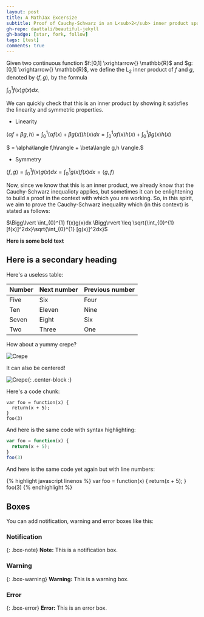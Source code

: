 ```yaml
---
layout: post
title: A MathJax Excersize
subtitle: Proof of Cauchy-Schwarz in an L<sub>2</sub> inner product space.
gh-repo: daattali/beautiful-jekyll
gh-badge: [star, fork, follow]
tags: [test]
comments: true
---
```


Given two continuous function $f:[0,1] \xrightarrow{} \mathbb{R}$ and $g:[0,1]  \xrightarrow{} \mathbb{R}$, we define the L<sub>2</sub> inner product of _f_ and _g_, denoted by $\langle f,g\rangle$, by the formula

 $\int_{0}^{1} f(x)g(x)dx$. 
 
 We can quickly check that this is an inner product by showing it satisfies the linearity and symmetric properties.
 
 - Linearity
 
 $\langle \alpha f + \beta g, h\rangle = \int_0^1 (\alpha f(x) + \beta g(x)) h(x) dx = \int_0^1\alpha f(x)h(x) + \int_0^1 \beta g(x)h(x)$

$ = \alpha\langle f,h\rangle + \beta\langle g,h \rangle.$

- Symmetry

$\langle f,g\rangle =\int_0^1 f(x)g(x)dx = \int_0^1 g(x)f(x)dx= \langle g,f\rangle$

Now, since we know that this is an inner product, we already know that the Cauchy-Schwarz inequalioty applies, but sometimes it can be enlightening to build a proof in the context with which you are working. So, in this spirit, we aim to prove the Cauchy-Schwarz inequality which (in this context) is stated as follows: 

$\Bigg\lvert \int_{0}^{1} f(x)g(x)dx \Bigg\rvert \leq \sqrt{\int_{0}^{1} [f(x)]^2dx}\sqrt{\int_{0}^{1} [g(x)]^2dx}$

**Here is some bold text**


## Here is a secondary heading 

Here's a useless table: 

| Number | Next number | Previous number |
| :------ |:--- | :--- |
| Five | Six | Four |
| Ten | Eleven | Nine |
| Seven | Eight | Six |
| Two | Three | One |

How about a yummy crepe?

![Crepe](https://s3-media3.fl.yelpcdn.com/bphoto/cQ1Yoa75m2yUFFbY2xwuqw/348s.jpg)

It can also be centered!

![Crepe](https://s3-media3.fl.yelpcdn.com/bphoto/cQ1Yoa75m2yUFFbY2xwuqw/348s.jpg){: .center-block :}

Here's a code chunk:

~~~
var foo = function(x) {
  return(x + 5);
}
foo(3)
~~~

And here is the same code with syntax highlighting:

```javascript
var foo = function(x) {
  return(x + 5);
}
foo(3)
```

And here is the same code yet again but with line numbers:

{% highlight javascript linenos %}
var foo = function(x) {
  return(x + 5);
}
foo(3)
{% endhighlight %}

## Boxes
You can add notification, warning and error boxes like this:

### Notification

{: .box-note}
**Note:** This is a notification box.

### Warning

{: .box-warning}
**Warning:** This is a warning box.

### Error

{: .box-error}
**Error:** This is an error box.
